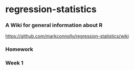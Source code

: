 regression-statistics
=====================

### A Wiki for general information about R
https://github.com/markconnolly/regression-statistics/wiki

### Homework
### Week 1
